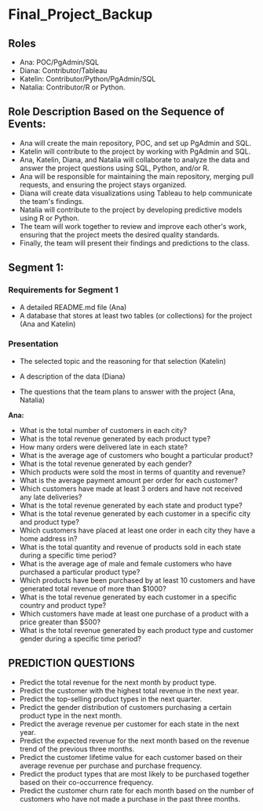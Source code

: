# Final_Project_Backup

## Roles

- Ana: POC/PgAdmin/SQL 
- Diana: Contributor/Tableau
- Katelin: Contributor/Python/PgAdmin/SQL
- Natalia: Contributor/R or Python.

## Role Description Based on the Sequence of Events:

- Ana will create the main repository, POC, and set up PgAdmin and SQL.
- Katelin will contribute to the project by working with PgAdmin and SQL.
- Ana, Katelin, Diana, and Natalia will collaborate to analyze the data and answer the project questions using SQL, Python, and/or R.
- Ana will be responsible for maintaining the main repository, merging pull requests, and ensuring the project stays organized.
- Diana will create data visualizations using Tableau to help communicate the team's findings.
- Natalia will contribute to the project by developing predictive models using R or Python.
- The team will work together to review and improve each other's work, ensuring that the project meets the desired quality standards.
- Finally, the team will present their findings and predictions to the class.

## Segment 1: 

### Requirements for Segment 1

- A detailed README.md file (Ana)
- A database that stores at least two tables (or collections) for the project (Ana and Katelin) 

### Presentation

- The selected topic and the reasoning for that selection (Katelin)

- A description of the data (Diana)

- The questions that the team plans to answer with the project (Ana, Natalia)

**Ana:**
- What is the total number of customers in each city?
- What is the total revenue generated by each product type?
- How many orders were delivered late in each state?
- What is the average age of customers who bought a particular product?
- What is the total revenue generated by each gender?
- Which products were sold the most in terms of quantity and revenue?
- What is the average payment amount per order for each customer?
- Which customers have made at least 3 orders and have not received any late deliveries?
- What is the total revenue generated by each state and product type?
- What is the total revenue generated by each customer in a specific city and product type?
- Which customers have placed at least one order in each city they have a home address in?
- What is the total quantity and revenue of products sold in each state during a specific time period?
- What is the average age of male and female customers who have purchased a particular product type?
- Which products have been purchased by at least 10 customers and have generated total revenue of more than $1000?
- What is the total revenue generated by each customer in a specific country and product type?
- Which customers have made at least one purchase of a product with a price greater than $500?
- What is the total revenue generated by each product type and customer gender during a specific time period?

## PREDICTION QUESTIONS

- Predict the total revenue for the next month by product type.
- Predict the customer with the highest total revenue in the next year.
- Predict the top-selling product types in the next quarter.
- Predict the gender distribution of customers purchasing a certain product type in the next month.
- Predict the average revenue per customer for each state in the next year.
- Predict the expected revenue for the next month based on the revenue trend of the previous three months.
- Predict the customer lifetime value for each customer based on their average revenue per purchase and purchase frequency.
- Predict the product types that are most likely to be purchased together based on their co-occurrence frequency.
- Predict the customer churn rate for each month based on the number of customers who have not made a purchase in the past three months.

